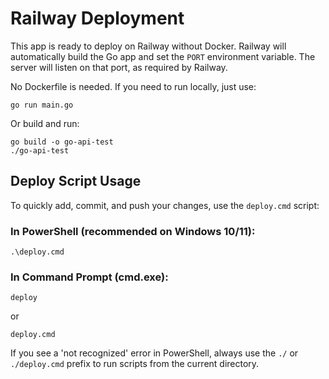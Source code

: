 # Railway Deployment

This app is ready to deploy on Railway without Docker. Railway will automatically build the Go app and set the `PORT` environment variable. The server will listen on that port, as required by Railway.

No Dockerfile is needed. If you need to run locally, just use:

```
go run main.go
```

Or build and run:

```
go build -o go-api-test
./go-api-test
```

## Deploy Script Usage

To quickly add, commit, and push your changes, use the `deploy.cmd` script:

### In PowerShell (recommended on Windows 10/11):

```
.\deploy.cmd
```

### In Command Prompt (cmd.exe):

```
deploy
```

or

```
deploy.cmd
```

If you see a 'not recognized' error in PowerShell, always use the `./` or `./deploy.cmd` prefix to run scripts from the current directory.
